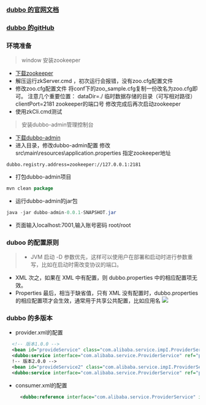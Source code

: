 ### [dubbo 的官网文档](http://dubbo.apache.org/zh-cn/docs/user/quick-start.html)
### [dubbo 的gitHub](https://github.com/apache/dubbo)

### 环境准备
> window 安装zookeeper
 * [下载zookeeper](https://archive.apache.org/dist/zookeeper/zookeeper-3.4.13/)
 * 解压运行zkServer.cmd ，初次运行会报错，没有zoo.cfg配置文件
 * 修改zoo.cfg配置文件
   将conf下的zoo_sample.cfg复制一份改名为zoo.cfg即可。
   注意几个重要位置：
   dataDir=./   临时数据存储的目录（可写相对路径）
   clientPort=2181   zookeeper的端口号
   修改完成后再次启动zookeeper
 * 使用zkCli.cmd测试
> 安装dubbo-admin管理控制台
 * [下载dubbo-admin](https://github.com/apache/incubator-dubbo-ops)
 * 进入目录，修改dubbo-admin配置
   修改 src\main\resources\application.properties 指定zookeeper地址
```propertie
dubbo.registry.address=zookeeper://127.0.0.1:2181
```
 * 打包dubbo-admin项目
 ```java
mvn clean package
```
 * 运行dubbo-admin的jar包
  ```java
java -jar dubbo-admin-0.0.1-SNAPSHOT.jar
 ```
 * 页面输入localhost:7001,输入账号密码 root/root

### duboo 的配置原则
> * JVM 启动 -D 参数优先，这样可以使用户在部署和启动时进行参数重写，比如在启动时需改变协议的端口。
  * XML 次之，如果在 XML 中有配置，则 dubbo.properties 中的相应配置项无效。
  * Properties 最后，相当于缺省值，只有 XML 没有配置时，dubbo.properties 的相应配置项才会生效，通常用于共享公共配置，比如应用名
 ![](http://dubbo.apache.org/img/blog/configuration.jpg)

### dubbo 的多版本
 * provider.xml的配置
  ```xml
    <!-- 版本1.0.0 -->
    <bean id="provideService" class="com.alibaba.service.impI.ProviderServiceImpI"/>
    <dubbo:service interface="com.alibaba.service.ProviderService" ref="provideService" version="1.0.0"/>
    !-- 版本2.0.0 -->
    <bean id="provideService2" class="com.alibaba.service.impI.ProviderServiceImpI2"/>
    <dubbo:service interface="com.alibaba.service.ProviderService" ref="provideService2" version="2.0.0"/>
  ```
  * consumer.xml的配置
   ```xml
     	<dubbo:reference interface="com.alibaba.service.ProviderService" id="providerService" version="2.0.0"/>
   ```